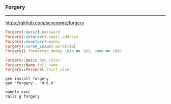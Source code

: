 ### Forgery
---
https://github.com/sevenwire/forgery

```ruby
Forgery(:basic).password
Forgery(:internet).email_address
Forgery(:monetary).money
Forgery(:lorem_ipsum).words(10)
Forgery().formatted_money :min => 100, :max => 1000

Forgery::Basic.hex_color
Forgery::Name.full_name
Forgery::Personal.shirt_size


```

```
gem install forgery
gem 'forgery', '0.6.0'

bundle exec
rails g forgery

```



```
```


